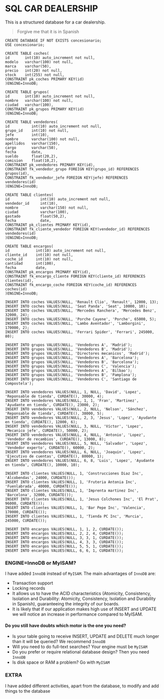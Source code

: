 # SQL CAR DEALERSHIP

This is a structured database for a car dealership.
> Forgive me that it is in Spanish
```
CREATE DATABASE IF NOT EXISTS concesionario;
USE concesionario;

CREATE TABLE coches(
id       int(10) auto_increment not null,
modelo   varchar(100) not null,
marca    varchar(50),
precio   int(20) not null,
stock    int(255) not null,
CONSTRAINT pk_coches PRIMARY KEY(id)
)ENGINE=InnoDB;

CREATE TABLE grupos(
id       int(10) auto_increment not null,
nombre   varchar(100) not null,
ciudad   varchar(100),
CONSTRAINT pk_grupos PRIMARY KEY(id)
)ENGINE=InnoDB;

CREATE TABLE vendedores(
id          int(10) auto_increment not null,  
grupo_id    int(10) not null,
jefe        int(10),
nombre      varchar(100) not null,
apellidos   varchar(150),
cargo       varchar(50),
fecha       date,
sueldo      float(20,2),
comision    float(10,2),
CONSTRAINT pk_vendedores PRIMARY KEY(id),
CONSTRAINT fk_vendedor_grupo FOREIGN KEY(grupo_id) REFERENCES grupos(id),
CONSTRAINT fk_vendedor_jefe FOREIGN KEY(jefe) REFERENCES vendedores(id)
)ENGINE=InnoDB;

CREATE TABLE clientes(
id              int(10) auto_increment not null,  
vendedor_id     int(10),  
nombre          varchar(150) not null,
ciudad          varchar(100),
gastado         float(50,2),
fecha           date,
CONSTRAINT pk_clientes PRIMARY KEY(id),
CONSTRAINT fk_cliente_vendedor FOREIGN KEY(vendedor_id) REFERENCES vendedores(id)
)ENGINE=InnoDB;

CREATE TABLE encargos(
id            int(10) auto_increment not null,   
cliente_id    int(10) not null,  
coche_id      int(10) not null,  
cantidad      int(100),  
fecha         date,
CONSTRAINT pk_encargos PRIMARY KEY(id),
CONSTRAINT fk_encargo_cliente FOREIGN KEY(cliente_id) REFERENCES clientes(id),
CONSTRAINT fk_encargo_coche FOREIGN KEY(coche_id) REFERENCES coches(id)
)ENGINE=InnoDB;

INSERT INTO coches VALUES(NULL, 'Renault Clio', 'Renault', 12000, 13);
INSERT INTO coches VALUES(NULL, 'Seat Panda', 'Seat', 10000, 10);
INSERT INTO coches VALUES(NULL, 'Mercedes Ranchera', 'Mercedes Benz', 32000, 24);
INSERT INTO coches VALUES(NULL, 'Porche Cayene', 'Porche', 65000, 5);
INSERT INTO coches VALUES(NULL, 'Lambo Aventador', 'Lamborgini', 170000, 2);
INSERT INTO coches VALUES(NULL, 'Ferrari Spider', 'Ferrari', 245000, 80);

INSERT INTO grupos VALUES(NULL, 'Vendedores A', 'Madrid');
INSERT INTO grupos VALUES(NULL, 'Vendedores B', 'Madrid');
INSERT INTO grupos VALUES(NULL, 'Directores mecanicos', 'Madrid');
INSERT INTO grupos VALUES(NULL, 'Vendedores A', 'Barcelona');
INSERT INTO grupos VALUES(NULL, 'Vendedores B', 'Barcelona');
INSERT INTO grupos VALUES(NULL, 'Vendedores C', 'Valencia');
INSERT INTO grupos VALUES(NULL, 'Vendedores A', 'Bilbao');
INSERT INTO grupos VALUES(NULL, 'Vendedores B', 'Pamplona');
INSERT INTO grupos VALUES(NULL, 'Vendedores C', 'Santiago de Compostela');

INSERT INTO vendedores VALUES(NULL, 1, NULL, 'David', 'Lopez', 'Reponsable de tienda', CURDATE(), 30000, 4);
INSERT INTO vendedores VALUES(NULL, 1, 1, 'Fran', 'Martinez', 'Ayudante en tienda', CURDATE(), 23000, 2);
INSERT INTO vendedores VALUES(NULL, 2, NULL, 'Nelson', 'Sánchez', 'Reponsable de tienda', CURDATE(), 38000, 5);
INSERT INTO vendedores VALUES(NULL, 2, 3, 'Jesus', 'Lopez', 'Ayudante en tienda', CURDATE(), 12000, 6);
INSERT INTO vendedores VALUES(NULL, 3, NULL, 'Víctor', 'Lopez', 'Mecanico jefe', CURDATE(), 50000, 2);
INSERT INTO vendedores VALUES(NULL, 4, NULL, 'Antonio', 'Lopez', 'Vendedor de recambios', CURDATE(), 13000, 8);
INSERT INTO vendedores VALUES(NULL, 5, NULL, 'Salvador', 'Lopez', 'Vendedor experto', CURDATE(), 60000, 2);
INSERT INTO vendedores VALUES(NULL, 6, NULL, 'Joaquin', 'Lopez', 'Ejecutivo de cuentas', CURDATE(), 80000, 1);
INSERT INTO vendedores VALUES(NULL, 6, 8, 'Luis', 'Lopez', 'Ayudante en tienda', CURDATE(), 10000, 10);

INSERT INTO clientes VALUES(NULL, 1, 'Construcciones Diaz Inc', 'Alcobendas', 24000, CURDATE());
INSERT INTO clientes VALUES(NULL, 1, 'Fruteria Antonia Inc', 'Fuenlabrada', 40000, CURDATE());
INSERT INTO clientes VALUES(NULL, 1, 'Imprenta martinez Inc', 'Barcelona', 32000, CURDATE());
INSERT INTO clientes VALUES(NULL, 1, 'Jesus Colchones Inc', 'El Prat', 96000, CURDATE());
INSERT INTO clientes VALUES(NULL, 1, 'Bar Pepe Inc', 'Valencia', 170000, CURDATE());
INSERT INTO clientes VALUES(NULL, 1, 'Tienda PC Inc', 'Murcia', 245000, CURDATE());

INSERT INTO encargos VALUES(NULL, 1, 1, 2, CURDATE());
INSERT INTO encargos VALUES(NULL, 2, 2, 4, CURDATE());
INSERT INTO encargos VALUES(NULL, 3, 3, 1, CURDATE());
INSERT INTO encargos VALUES(NULL, 4, 3, 3, CURDATE());
INSERT INTO encargos VALUES(NULL, 5, 5, 1, CURDATE());
INSERT INTO encargos VALUES(NULL, 6, 6, 1, CURDATE());
```
### ENGINE=InnoDB or MyISAM?
I have added `InnoDB` instead of `MyISAM`.
The main advantages of `InnoDB` are:

- Transaction support
- Locking records
- It allows us to have the ACID characteristics (Atomicity, Consistency, Isolation and Durability: Atomicity, Consistency, Isolation and Durability in Spanish), guaranteeing the integrity of our boards.
- It is likely that if our application makes high use of INSERT and UPDATE we will notice an increase in performance compared to MyISAM.

#### Do you still have doubts which motor is the one you need?
- Is your table going to receive INSERT, UPDATE and DELETE much longer than it will be queried? We recommend `InnoDB`
- Will you need to do full-text searches? Your engine must be `MyISAM`
- Do you prefer or require relational database design? Then you need `InnoDB`
- Is disk space or RAM a problem? Go with `MyISAM`

### EXTRA
I have added different activities, apart from the database, to modify and add things to the database

